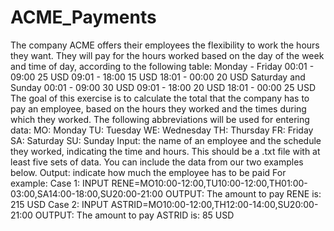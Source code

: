# ACME_Payments

The company ACME offers their employees the flexibility to work the hours they want. They will pay for the hours worked based on the day of the week and time of day, according to the following table:
Monday - Friday
00:01 - 09:00 25 USD
09:01 - 18:00 15 USD
18:01 - 00:00 20 USD
Saturday and Sunday
00:01 - 09:00 30 USD
09:01 - 18:00 20 USD
18:01 - 00:00 25 USD
The goal of this exercise is to calculate the total that the company has to pay an employee, based on the hours they worked and the times during which they worked. The following abbreviations will be used for entering data:
MO: Monday
TU: Tuesday
WE: Wednesday
TH: Thursday
FR: Friday
SA: Saturday
SU: Sunday
Input: the name of an employee and the schedule they worked, indicating the time and hours. This should be a .txt file with at least five sets of data. You can include the data from our two examples below.
Output: indicate how much the employee has to be paid
For example:
Case 1:
INPUT
RENE=MO10:00-12:00,TU10:00-12:00,TH01:00-03:00,SA14:00-18:00,SU20:00-21:00
OUTPUT:
The amount to pay RENE is: 215 USD
Case 2:
INPUT
ASTRID=MO10:00-12:00,TH12:00-14:00,SU20:00-21:00
OUTPUT:
The amount to pay ASTRID is: 85 USD
